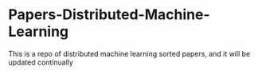 # Papers-Distributed-Machine-Learning
This is a repo of distributed machine learning sorted papers, and it will be updated continually
